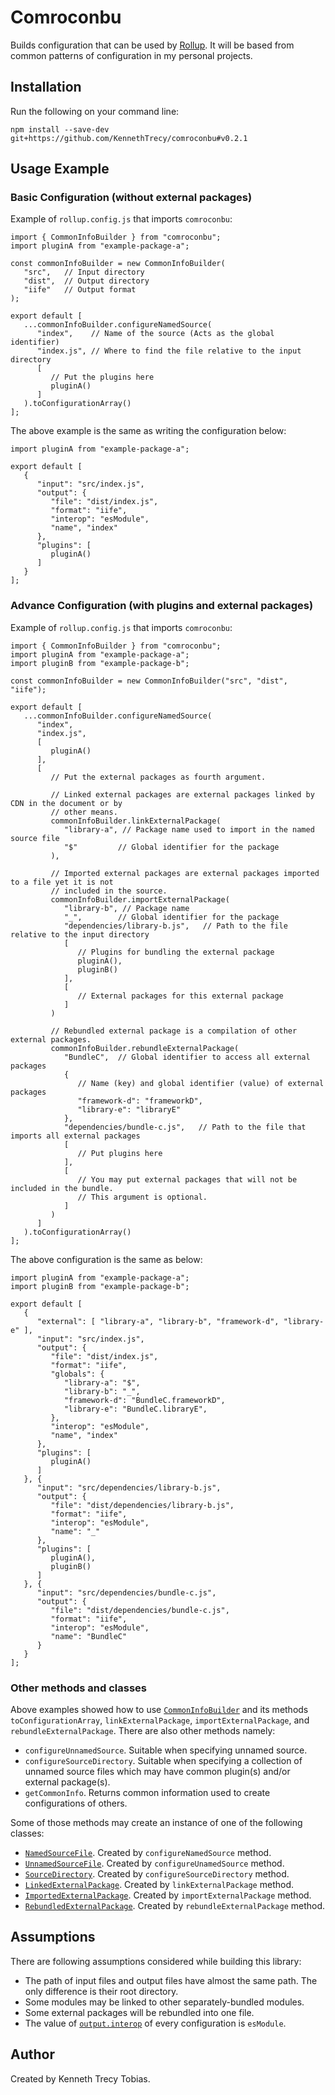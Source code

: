 # Comroconbu
Builds configuration that can be used by [Rollup](https://rollupjs.org/). It will be based from
common patterns of configuration in my personal projects.

## Installation
Run the following on your command line:
```
npm install --save-dev git+https://github.com/KennethTrecy/comroconbu#v0.2.1
```

## Usage Example

### Basic Configuration (without external packages)
Example of `rollup.config.js` that imports `comroconbu`:
```
import { CommonInfoBuilder } from "comroconbu";
import pluginA from "example-package-a";

const commonInfoBuilder = new CommonInfoBuilder(
   "src",   // Input directory
   "dist",  // Output directory
   "iife"   // Output format
);

export default [
   ...commonInfoBuilder.configureNamedSource(
      "index",    // Name of the source (Acts as the global identifier)
      "index.js", // Where to find the file relative to the input directory
      [
         // Put the plugins here
         pluginA()
      ]
   ).toConfigurationArray()
];
```

The above example is the same as writing the configuration below:
```
import pluginA from "example-package-a";

export default [
   {
      "input": "src/index.js",
      "output": {
         "file": "dist/index.js",
         "format": "iife",
         "interop": "esModule",
         "name", "index"
      },
      "plugins": [
         pluginA()
      ]
   }
];
```

### Advance Configuration (with plugins and external packages)
Example of `rollup.config.js` that imports `comroconbu`:
```
import { CommonInfoBuilder } from "comroconbu";
import pluginA from "example-package-a";
import pluginB from "example-package-b";

const commonInfoBuilder = new CommonInfoBuilder("src", "dist", "iife");

export default [
   ...commonInfoBuilder.configureNamedSource(
      "index",
      "index.js",
      [
         pluginA()
      ],
      [
         // Put the external packages as fourth argument.

         // Linked external packages are external packages linked by CDN in the document or by
         // other means.
         commonInfoBuilder.linkExternalPackage(
            "library-a", // Package name used to import in the named source file
            "$"         // Global identifier for the package
         ),

         // Imported external packages are external packages imported to a file yet it is not
         // included in the source.
         commonInfoBuilder.importExternalPackage(
            "library-b", // Package name
            "_",        // Global identifier for the package
            "dependencies/library-b.js",   // Path to the file relative to the input directory
            [
               // Plugins for bundling the external package
               pluginA(),
               pluginB()
            ],
            [
               // External packages for this external package
            ]
         )

         // Rebundled external package is a compilation of other external packages.
         commonInfoBuilder.rebundleExternalPackage(
            "BundleC",  // Global identifier to access all external packages
            {
               // Name (key) and global identifier (value) of external packages
               "framework-d": "frameworkD",
               "library-e": "libraryE"
            },
            "dependencies/bundle-c.js",   // Path to the file that imports all external packages
            [
               // Put plugins here
            ],
            [
               // You may put external packages that will not be included in the bundle.
               // This argument is optional.
            ]
         )
      ]
   ).toConfigurationArray()
];
```

The above configuration is the same as below:
```
import pluginA from "example-package-a";
import pluginB from "example-package-b";

export default [
   {
      "external": [ "library-a", "library-b", "framework-d", "library-e" ],
      "input": "src/index.js",
      "output": {
         "file": "dist/index.js",
         "format": "iife",
         "globals": {
            "library-a": "$",
            "library-b": "_",
            "framework-d": "BundleC.frameworkD",
            "library-e": "BundleC.libraryE",
         },
         "interop": "esModule",
         "name", "index"
      },
      "plugins": [
         pluginA()
      ]
   }, {
      "input": "src/dependencies/library-b.js",
      "output": {
         "file": "dist/dependencies/library-b.js",
         "format": "iife",
         "interop": "esModule",
         "name": "_"
      },
      "plugins": [
         pluginA(),
         pluginB()
      ]
   }, {
      "input": "src/dependencies/bundle-c.js",
      "output": {
         "file": "dist/dependencies/bundle-c.js",
         "format": "iife",
         "interop": "esModule",
         "name": "BundleC"
      }
   }
];
```

### Other methods and classes
Above examples showed how to use [`CommonInfoBuilder`](src/common_info_builder.js) and its methods
`toConfigurationArray`, `linkExternalPackage`, `importExternalPackage`, and
`rebundleExternalPackage`. There are also other methods namely:
- `configureUnnamedSource`. Suitable when specifying unnamed source.
- `configureSourceDirectory`. Suitable when specifying a collection of unnamed source files which
  may have common plugin(s) and/or external package(s).
- `getCommonInfo`. Returns common information used to create configurations of others.

Some of those methods may create an instance of one of the following classes:
- [`NamedSourceFile`](src/source_file/named_source_file.js). Created by `configureNamedSource`
  method.
- [`UnnamedSourceFile`](src/source_file/unnamed_source_file.js). Created by `configureUnamedSource`
  method.
- [`SourceDirectory`](src/source_file/source_directory.js). Created by `configureSourceDirectory`
  method.
- [`LinkedExternalPackage`](src/external_package/linked_external_package.js). Created by
  `linkExternalPackage` method.
- [`ImportedExternalPackage`](src/external_package/imported_external_package.js). Created by
  `importExternalPackage` method.
- [`RebundledExternalPackage`](src/external_package/rebundled_external_package.js). Created by
  `rebundleExternalPackage` method.

## Assumptions
There are following assumptions considered while building this library:
- The path of input files and output files have almost the same path. The only difference is their
  root directory.
- Some modules may be linked to other separately-bundled modules.
- Some external packages will be rebundled into one file.
- The value of [`output.interop`](https://rollupjs.org/guide/en/#outputinterop) of every
  configuration is `esModule`.

## Author
Created by Kenneth Trecy Tobias.
